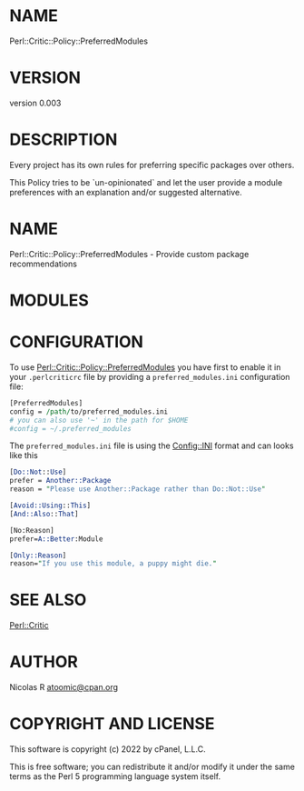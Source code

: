 # NAME

Perl::Critic::Policy::PreferredModules

# VERSION

version 0.003

# DESCRIPTION

Every project has its own rules for preferring specific packages over others.

This Policy tries to be \`un-opinionated\` and let the user provide a module
preferences with an explanation and/or suggested alternative.

# NAME

Perl::Critic::Policy::PreferredModules - Provide custom package recommendations

# MODULES

# CONFIGURATION

To use [Perl::Critic::Policy::PreferredModules](https://metacpan.org/pod/Perl%3A%3ACritic%3A%3APolicy%3A%3APreferredModules) you have first to enable it in your
 `.perlcriticrc` file by providing a `preferred_modules.ini` configuration file:

```perl
[PreferredModules]
config = /path/to/preferred_modules.ini
# you can also use '~' in the path for $HOME
#config = ~/.preferred_modules
```

The  `preferred_modules.ini` file is using the [Config::INI](https://metacpan.org/pod/Config%3A%3AINI) format and can looks like this

```perl
[Do::Not::Use]
prefer = Another::Package
reason = "Please use Another::Package rather than Do::Not::Use"

[Avoid::Using::This]
[And::Also::That]

[No:Reason]
prefer=A::Better:Module

[Only::Reason]
reason="If you use this module, a puppy might die."
```

# SEE ALSO

[Perl::Critic](https://metacpan.org/pod/Perl%3A%3ACritic)

# AUTHOR

Nicolas R <atoomic@cpan.org>

# COPYRIGHT AND LICENSE

This software is copyright (c) 2022 by cPanel, L.L.C.

This is free software; you can redistribute it and/or modify it under
the same terms as the Perl 5 programming language system itself.
